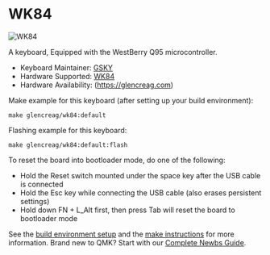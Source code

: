 # WK84 

![WK84](https://i.imgur.com/Iau74ZK.png)


A keyboard, Equipped with the WestBerry Q95 microcontroller.

* Keyboard Maintainer: [GSKY](https://github.com/gksygithub)
* Hardware Supported: [WK84](https://glencreag.com/products/wk84-wired-wooden-mechanical-keyboard)
* Hardware Availability: (https://glencreag.com)

Make example for this keyboard (after setting up your build environment):

    make glencreag/wk84:default

Flashing example for this keyboard:

    make glencreag/wk84:default:flash

To reset the board into bootloader mode, do one of the following:

* Hold the Reset switch mounted under the space key after the USB cable is connected
* Hold the Esc key while connecting the USB cable (also erases persistent settings)
* Hold down FN + L_Alt first, then press Tab will reset the board to bootloader mode

See the [build environment setup](https://docs.qmk.fm/#/getting_started_build_tools) and the [make instructions](https://docs.qmk.fm/#/getting_started_make_guide) for more information. Brand new to QMK? Start with our [Complete Newbs Guide](https://docs.qmk.fm/#/newbs).
